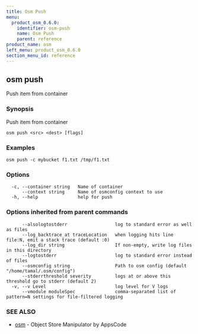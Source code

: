 ```yaml
---
title: Osm Push
menu:
  product_osm_0.6.0:
    identifier: osm-push
    name: Osm Push
    parent: reference
product_name: osm
left_menu: product_osm_0.6.0
section_menu_id: reference
---
```

## osm push

Push item from container

### Synopsis


Push item from container

```
osm push <src> <dest> [flags]
```

### Examples

```
osm push -c mybucket f1.txt /tmp/f1.txt
```

### Options

```
  -c, --container string   Name of container
      --context string     Name of osmconfig context to use
  -h, --help               help for push
```

### Options inherited from parent commands

```
      --alsologtostderr                  log to standard error as well as files
      --log_backtrace_at traceLocation   when logging hits line file:N, emit a stack trace (default :0)
      --log_dir string                   If non-empty, write log files in this directory
      --logtostderr                      log to standard error instead of files
      --osmconfig string                 Path to osm config (default "/home/tamal/.osm/config")
      --stderrthreshold severity         logs at or above this threshold go to stderr (default 2)
  -v, --v Level                          log level for V logs
      --vmodule moduleSpec               comma-separated list of pattern=N settings for file-filtered logging
```

### SEE ALSO
* [osm](/docs/reference/osm.md)	 - Object Store Manipulator by AppsCode

